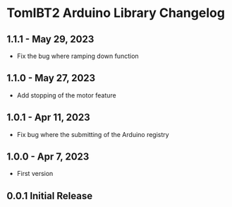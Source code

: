 # TomIBT2 Arduino Library Changelog

## 1.1.1 - May 29, 2023

- Fix the bug where ramping down function

## 1.1.0 - May 27, 2023

- Add stopping of the motor feature

## 1.0.1 - Apr 11, 2023

- Fix bug where the submitting of the Arduino registry

## 1.0.0 - Apr 7, 2023

- First version

## 0.0.1 Initial Release